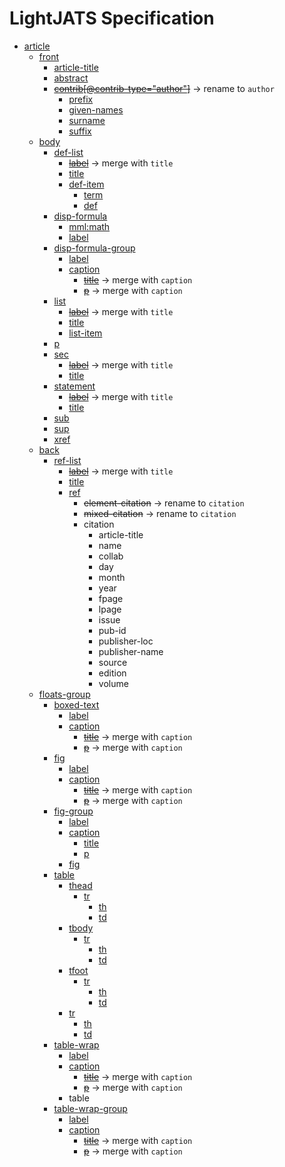 # LightJATS Specification

* [article](https://jats.nlm.nih.gov/archiving/tag-library/1.1d1/n-ja30.html)
    * [front](https://jats.nlm.nih.gov/archiving/tag-library/1.1d1/n-j6s0.html)
        * [article-title](https://jats.nlm.nih.gov/archiving/tag-library/1.1d1/n-e630.html)
        * [abstract](https://jats.nlm.nih.gov/archiving/tag-library/1.1d1/n-ba20.html)
        * ~~[contrib[@contrib-type="author"]](https://jats.nlm.nih.gov/archiving/tag-library/1.1d1/n-n3w0.html)~~ → rename to `author`
            * [prefix](https://jats.nlm.nih.gov/archiving/tag-library/1.1d1/n-jxr0.html)
            * [given-names](https://jats.nlm.nih.gov/archiving/tag-library/1.1d1/n-fwt0.html)
            * [surname](https://jats.nlm.nih.gov/archiving/tag-library/1.1d1/n-sg90.html)
            * [suffix](https://jats.nlm.nih.gov/archiving/tag-library/1.1d1/n-djb0.html)
    * [body](https://jats.nlm.nih.gov/archiving/tag-library/1.1d1/n-jn50.html)
        * [def-list](https://jats.nlm.nih.gov/archiving/tag-library/1.1d1/n-4hx0.html)
            * ~~[label](https://jats.nlm.nih.gov/archiving/tag-library/1.1d1/n-sqf0.html)~~ → merge with `title`
            * [title](https://jats.nlm.nih.gov/archiving/tag-library/1.1d1/n-7fz0.html)
            * [def-item](https://jats.nlm.nih.gov/archiving/tag-library/1.1d1/n-ndx0.html)
                * [term](https://jats.nlm.nih.gov/archiving/tag-library/1.1d1/n-pdm0.html)
                * [def](https://jats.nlm.nih.gov/archiving/tag-library/1.1d1/n-xtx0.html)
        * [disp-formula](https://jats.nlm.nih.gov/archiving/tag-library/1.1d1/n-tmx0.html)
            * [mml:math](https://jats.nlm.nih.gov/archiving/tag-library/1.1d1/n-cgn0.html)
            * [label](https://jats.nlm.nih.gov/archiving/tag-library/1.1d1/n-sqf0.html)
        * [disp-formula-group](https://jats.nlm.nih.gov/archiving/tag-library/1.1d1/n-v8v0.html)
            * [label](https://jats.nlm.nih.gov/archiving/tag-library/1.1d1/n-sqf0.html)
            * [caption](https://jats.nlm.nih.gov/archiving/tag-library/1.1d1/n-d580.html)
                * ~~[title](https://jats.nlm.nih.gov/archiving/tag-library/1.1d1/n-7fz0.html)~~ → merge with `caption`
                * ~~[p](https://jats.nlm.nih.gov/archiving/tag-library/1.1d1/n-7xd0.html)~~ → merge with `caption`
        * [list](https://jats.nlm.nih.gov/archiving/tag-library/1.1d1/n-64g0.html)
            * ~~[label](https://jats.nlm.nih.gov/archiving/tag-library/1.1d1/n-sqf0.html)~~ → merge with `title`
            * [title](https://jats.nlm.nih.gov/archiving/tag-library/1.1d1/n-7fz0.html)
            * [list-item](https://jats.nlm.nih.gov/archiving/tag-library/1.1d1/n-ctg0.html)
        * [p](https://jats.nlm.nih.gov/archiving/tag-library/1.1d1/n-7xd0.html)
        * [sec](https://jats.nlm.nih.gov/archiving/tag-library/1.1d1/n-gby0.html)
            * ~~[label](https://jats.nlm.nih.gov/archiving/tag-library/1.1d1/n-sqf0.html)~~ → merge with `title`
            * [title](https://jats.nlm.nih.gov/archiving/tag-library/1.1d1/n-7fz0.html)
        * [statement](https://jats.nlm.nih.gov/archiving/tag-library/1.1d1/n-sdp0.html)
            * ~~[label](https://jats.nlm.nih.gov/archiving/tag-library/1.1d1/n-sqf0.html)~~ → merge with `title`
            * [title](https://jats.nlm.nih.gov/archiving/tag-library/1.1d1/n-7fz0.html)
        * [sub](https://jats.nlm.nih.gov/archiving/tag-library/1.1d1/n-9zq0.html)
        * [sup](https://jats.nlm.nih.gov/archiving/tag-library/1.1d1/n-5zb0.html)
        * [xref](https://jats.nlm.nih.gov/archiving/tag-library/0.4/n-gnb0.html)
    * [back](https://jats.nlm.nih.gov/archiving/tag-library/1.1d1/n-2450.html)
        * [ref-list](https://jats.nlm.nih.gov/archiving/tag-library/1.1d1/n-g2i0.html)
            * ~~[label](https://jats.nlm.nih.gov/archiving/tag-library/1.1d1/n-sqf0.html)~~ → merge with `title`
            * [title](https://jats.nlm.nih.gov/archiving/tag-library/1.1d1/n-7fz0.html)
            * [ref](https://jats.nlm.nih.gov/archiving/tag-library/1.1d1/n-2mh0.html)
                * ~~element-citation~~ → rename to `citation`
                * ~~mixed-citation~~ → rename to `citation`
                * citation
                    * article-title
                    * name
                    * collab
                    * day
                    * month
                    * year
                    * fpage
                    * lpage
                    * issue
                    * pub-id
                    * publisher-loc
                    * publisher-name
                    * source
                    * edition
                    * volume
    * [floats-group](https://jats.nlm.nih.gov/archiving/tag-library/1.1d1/n-44s0.html)
        * [boxed-text](https://jats.nlm.nih.gov/archiving/tag-library/1.1d1/n-i950.html)
            * [label](https://jats.nlm.nih.gov/archiving/tag-library/1.1d1/n-sqf0.html)
            * [caption](https://jats.nlm.nih.gov/archiving/tag-library/1.1d1/n-d580.html)
                * ~~[title](https://jats.nlm.nih.gov/archiving/tag-library/1.1d1/n-7fz0.html)~~ → merge with `caption`
                * ~~[p](https://jats.nlm.nih.gov/archiving/tag-library/1.1d1/n-7xd0.html)~~ → merge with `caption`
        * [fig](https://jats.nlm.nih.gov/archiving/tag-library/1.1d1/n-ib40.html)
            * [label](https://jats.nlm.nih.gov/archiving/tag-library/1.1d1/n-sqf0.html)
            * [caption](https://jats.nlm.nih.gov/archiving/tag-library/1.1d1/n-d580.html)
                * ~~[title](https://jats.nlm.nih.gov/archiving/tag-library/1.1d1/n-7fz0.html)~~ → merge with `caption`
                * ~~[p](https://jats.nlm.nih.gov/archiving/tag-library/1.1d1/n-7xd0.html)~~ → merge with `caption`
        * [fig-group](https://jats.nlm.nih.gov/archiving/tag-library/1.1d1/n-83s0.html)
            * [label](https://jats.nlm.nih.gov/archiving/tag-library/1.1d1/n-sqf0.html)
            * [caption](https://jats.nlm.nih.gov/archiving/tag-library/1.1d1/n-d580.html)
                * [title](https://jats.nlm.nih.gov/archiving/tag-library/1.1d1/n-7fz0.html)
                * [p](https://jats.nlm.nih.gov/archiving/tag-library/1.1d1/n-7xd0.html)
            * [fig](https://jats.nlm.nih.gov/archiving/tag-library/1.1d1/n-ib40.html)
        * [table](https://jats.nlm.nih.gov/archiving/tag-library/1.1d1/n-by90.html)
            * [thead](https://jats.nlm.nih.gov/archiving/tag-library/1.1d1/n-u7z0.html)
                * [tr](https://jats.nlm.nih.gov/archiving/tag-library/1.1d1/n-jyz0.html)
                    * [th](https://jats.nlm.nih.gov/archiving/tag-library/1.1d1/n-cuz0.html)
                    * [td](https://jats.nlm.nih.gov/archiving/tag-library/1.1d1/n-tsm0.html)
            * [tbody](https://jats.nlm.nih.gov/archiving/tag-library/1.1d1/n-g4m0.html)
                * [tr](https://jats.nlm.nih.gov/archiving/tag-library/1.1d1/n-jyz0.html)
                    * [th](https://jats.nlm.nih.gov/archiving/tag-library/1.1d1/n-cuz0.html)
                    * [td](https://jats.nlm.nih.gov/archiving/tag-library/1.1d1/n-tsm0.html)
            * [tfoot](https://jats.nlm.nih.gov/archiving/tag-library/1.1d1/n-8az0.html)
                * [tr](https://jats.nlm.nih.gov/archiving/tag-library/1.1d1/n-jyz0.html)
                    * [th](https://jats.nlm.nih.gov/archiving/tag-library/1.1d1/n-cuz0.html)
                    * [td](https://jats.nlm.nih.gov/archiving/tag-library/1.1d1/n-tsm0.html)
            * [tr](https://jats.nlm.nih.gov/archiving/tag-library/1.1d1/n-jyz0.html)
                * [th](https://jats.nlm.nih.gov/archiving/tag-library/1.1d1/n-cuz0.html)
                * [td](https://jats.nlm.nih.gov/archiving/tag-library/1.1d1/n-tsm0.html)
        * [table-wrap](https://jats.nlm.nih.gov/archiving/tag-library/1.1d1/n-mb90.html)
            * [label](https://jats.nlm.nih.gov/archiving/tag-library/1.1d1/n-sqf0.html)
            * [caption](https://jats.nlm.nih.gov/archiving/tag-library/1.1d1/n-d580.html)
                * ~~[title](https://jats.nlm.nih.gov/archiving/tag-library/1.1d1/n-7fz0.html)~~ → merge with `caption`
                * ~~[p](https://jats.nlm.nih.gov/archiving/tag-library/1.1d1/n-7xd0.html)~~ -> merge with `caption`
            * table
        * [table-wrap-group](https://jats.nlm.nih.gov/archiving/tag-library/1.1d1/n-c5m0.html)
            * [label](https://jats.nlm.nih.gov/archiving/tag-library/1.1d1/n-sqf0.html)
            * [caption](https://jats.nlm.nih.gov/archiving/tag-library/1.1d1/n-d580.html)
                * ~~[title](https://jats.nlm.nih.gov/archiving/tag-library/1.1d1/n-7fz0.html)~~ → merge with `caption`
                * ~~[p](https://jats.nlm.nih.gov/archiving/tag-library/1.1d1/n-7xd0.html)~~ -> merge with `caption`

